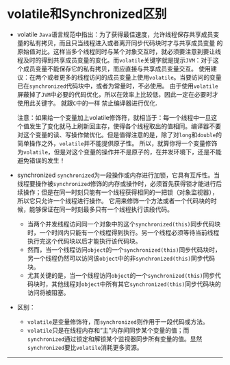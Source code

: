 volatile和Synchronized区别
===

- volatile
    `Java`语言规范中指出：为了获得最佳速度，允许线程保存共享成员变量的私有拷贝，而且只当线程进入或者离开同步代码块时才与共享成员变量
的原始值对比。这样当多个线程同时与某个对象交互时，就必须要注意到要让线程及时的得到共享成员变量的变化。而`volatile`关键字就是提示`JVM`：对于这个成员变量不能保存它的私有拷贝，而应直接与共享成员变量交互。
使用建议：在两个或者更多的线程访问的成员变量上使用`volatile`。当要访问的变量已在`synchronized`代码块中，或者为常量时，不必使用。
由于使用`volatile`屏蔽掉了`JVM`中必要的代码优化，所以在效率上比较低，因此一定在必要时才使用此关键字。 就跟`C`中的一样 禁止编译器进行优化.

    注意：如果给一个变量加上volatile修饰符，就相当于：每一个线程中一旦这个值发生了变化就马上刷新回主存，使得各个线程取出的值相同。编译器不要对这个变量的读、写操作做优化。但是值得注意的是，除了对`long`和`double`的简单操作之外，`volatile`并不能提供原子性。
所以，就算你将一个变量修饰为`volatile`，但是对这个变量的操作并不是原子的，在并发环境下，还是不能避免错误的发生！

- synchronized
    `synchronized`为一段操作或内存进行加锁，它具有互斥性。当线程要操作被`synchronized`修饰的内存或操作时，必须首先获得锁才能进行后续操作；但是在同一时刻只能有一个线程获得相同的一把锁（对象监视器），所以它只允许一个线程进行操作。
    它用来修饰一个方法或者一个代码块的时候，能够保证在同一时刻最多只有一个线程执行该段代码。
    - 当两个并发线程访问同一个对象中的这个`synchronized(this)`同步代码块时，一个时间内只能有一个线程得到执行。另一个线程必须等待当前线程执行完这个代码块以后才能执行该代码块。
    - 然而，当一个线程访问`object`的一个`synchronized(this)`同步代码块时，另一个线程仍然可以访问该`object`中的非`synchronized(this)`同步代码块。
    - 尤其关键的是，当一个线程访问`object`的一个`synchronized(this)`同步代码块时，其他线程对`object`中所有其它`synchronized(this)`同步代码块的访问将被阻塞。

- 区别：
    - `volatile`是变量修饰符，而`synchronized`则作用于一段代码或方法。
    - `volatile`只是在线程内存和“主”内存间同步某个变量的值；而`synchronized`通过锁定和解锁某个监视器同步所有变量的值。显然`synchronized`要比`volatile`消耗更多资源。 

---